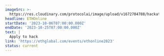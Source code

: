 ```yaml
---
imageSrc: >-
  https://res.cloudinary.com/protocolai/image/upload/v1672784788/hackathons/ethonline_wjudah.png
headline: ETHOnline
startDate: '2023-10-06T07:00:00.000Z'
endDate: '2023-10-25T07:00:00.000Z'
text: |
  Apply to hack
link: 'https://ethglobal.com/events/ethonline2023'
status: current
---
```


